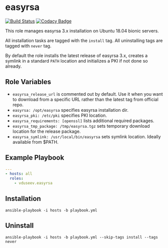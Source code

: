easyrsa
=========

[![Build Status](https://travis-ci.org/vduseev/ansible-role-easyrsa.svg?branch=master)](https://travis-ci.org/vduseev/ansible-role-easyrsa)
[![Codacy Badge](https://api.codacy.com/project/badge/Grade/bf3aa1d48f0e4e55b6620d9e198540f4)](https://www.codacy.com/manual/vduseev/ansible-role-easyrsa?utm_source=github.com&amp;utm_medium=referral&amp;utm_content=vduseev/ansible-role-easyrsa&amp;utm_campaign=Badge_Grade)

This role manages easyrsa 3.x installation on Ubuntu 18.04 bionic servers.

All installation tasks are tagged with the `install` tag. All uninstalling tags are tagged with `never` tag.

By default the role installs the latest release of easyrsa 3.x, creates a symlink in a standard `PATH` location and initializes a PKI if not done so already.

Role Variables
--------------

  - `easyrsa_release_url` is commented out by default. Use it when you want to download from a specific URL rather than the latest tag from official repo.
  - `easyrsa: /opt/easyrsa` specifies easyrsa installation dir.
  - `easyrsa_pki: /etc/pki` specifies PKI location.
  - `easyrsa_requirements: [openssl]` lists additional required packages.
  - `easyrsa_tmp_package: /tmp/easyrsa.tgz` sets temporary download location for the release package.
  - `easyrsa_symlink: /usr/local/bin/easyrsa` sets symlink location. Ideally available from $PATH.

Example Playbook
----------------

```yaml
---
- hosts: all
  roles:
    - vduseev.easyrsa
```

Installation
------------

```shell
ansible-playbook -i hosts -b playbook.yml
```

Uninstall
---------

```shell
ansible-playbook -i hosts -b playbook.yml --skip-tags install --tags never
```
